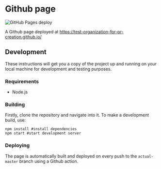 # Github page

![GitHub Pages deploy](https://github.com/test-organization-for-pr-creation/test-organization-for-pr-creation.github.io/workflows/GitHub%20Pages%20deploy/badge.svg)

A Github page deployed at https://test-organization-for-pr-creation.github.io/

## Development

These instructions will get you a copy of the project up and running on your local machine for development and testing purposes.

### Requirements

- Node.js

### Building

Firstly, clone the repository and navigate into it. To make a development build, use:

```
npm install #install dependencies
npm start #start development server
```

### Deploying

The page is automatically built and deployed on every push to the `actual-master` branch using a Github action.
